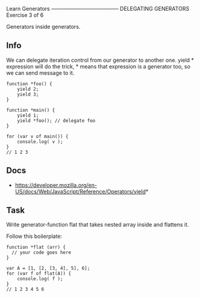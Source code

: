 
 Learn Generators
──────────────────
 DELEGATING GENERATORS
 Exercise 3 of 6

Generators inside generators.

## Info

We can delegate iteration control from our generator to another one.
yield * expression will do the trick, * means that expression
is a generator too, so we can send message to it.

    function *foo() {
        yield 2;
        yield 3;
    }

    function *main() {
        yield 1;
        yield *foo(); // delegate foo
    }

    for (var v of main()) {
        console.log( v );
    }
    // 1 2 3

## Docs

  * https://developer.mozilla.org/en-US/docs/Web/JavaScript/Reference/Operators/yield*

## Task

Write generator-function flat that takes nested array inside and flattens it.

Follow this boilerplate:

    function *flat (arr) {
      // your code goes here
    }

    var A = [1, [2, [3, 4], 5], 6];
    for (var f of flat(A)) {
        console.log( f );
    }
    // 1 2 3 4 5 6

